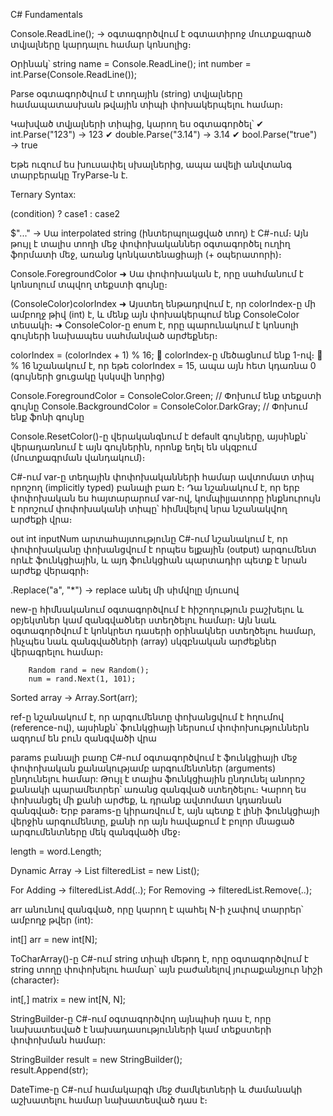 C# Fundamentals

Console.ReadLine(); -> օգտագործվում է օգտատիրոջ մուտքագրած տվյալները կարդալու համար կոնսոլից։

Օրինակ՝
	string name = Console.ReadLine();
	int number = int.Parse(Console.ReadLine());

Parse օգտագործվում է տողային (string) տվյալները համապատասխան թվային տիպի փոխակերպելու համար։

Կախված տվյալների տիպից, կարող ես օգտագործել՝
✔ int.Parse("123") → 123
✔ double.Parse("3.14") → 3.14
✔ bool.Parse("true") → true

Եթե ուզում ես խուսափել սխալներից, ապա ավելի անվտանգ տարբերակը TryParse-ն է․

Ternary Syntax:

(condition) ? case1 : case2

$"..." -> Սա interpolated string (ինտերպոլացված տող) է C#-ում։ Այն թույլ է տալիս տողի մեջ փոփոխականներ օգտագործել ուղիղ ֆորմատի մեջ, առանց կոնկատենացիայի (+ օպերատորի)։


Console.ForegroundColor
➜ Սա փոփոխական է, որը սահմանում է կոնսոլում տպվող տեքստի գույնը։

(ConsoleColor)colorIndex
➜ Այստեղ ենթադրվում է, որ colorIndex-ը մի ամբողջ թիվ (int) է, և մենք այն փոխակերպում ենք ConsoleColor տեսակի։
➜ ConsoleColor-ը enum է, որը պարունակում է կոնսոլի գույների նախապես սահմանված արժեքներ։

colorIndex = (colorIndex + 1) % 16;
🔹 colorIndex-ը մեծացնում ենք 1-ով։
🔹 % 16 նշանակում է, որ եթե colorIndex = 15, ապա այն հետ կդառնա 0 (գույների ցուցակը կսկսվի նորից)

Console.ForegroundColor = ConsoleColor.Green;  // Փոխում ենք տեքստի գույնը
Console.BackgroundColor = ConsoleColor.DarkGray;  // Փոխում ենք ֆոնի գույնը

Console.ResetColor()-ը վերականգնում է default գույները, այսինքն՝ վերադառնում է այն գույներին, որոնք եղել են սկզբում (մուտքագրման վանդակում)։

C#-ում var-ը տեղային փոփոխականների համար ավտոմատ տիպ որոշող (implicitly typed) բանալի բառ է։ Դա նշանակում է, որ երբ փոփոխական ես հայտարարում var-ով, կոմպիլյատորը ինքնուրույն է որոշում փոփոխականի տիպը՝ հիմնվելով նրա նշանակվող արժեքի վրա։

out int inputNum արտահայտությունը C#-ում նշանակում է, որ փոփոխականը փոխանցվում է որպես ելքային (output) արգումենտ որևէ ֆունկցիային, և այդ ֆունկցիան պարտադիր պետք է նրան արժեք վերագրի։

.Replace("a", "*") -> replace անել մի սիմվոլը մյուսով

new-ը հիմնականում օգտագործվում է հիշողություն բաշխելու և օբյեկտներ կամ զանգվածներ ստեղծելու համար։
Այն նաև օգտագործվում է կոնկրետ դասերի օրինակներ ստեղծելու համար, ինչպես նաև զանգվածների (array) սկզբնական արժեքներ վերագրելու համար։

        Random rand = new Random();
        num = rand.Next(1, 101);

Sorted array ->   Array.Sort(arr);

ref-ը նշանակում է, որ արգումենտը փոխանցվում է հղումով (reference-ով), այսինքն՝ ֆունկցիայի ներսում փոփոխություններն ազդում են բուն զանգվածի վրա

params բանալի բառը C#-ում օգտագործվում է ֆունկցիայի մեջ փոփոխական քանակությամբ արգումենտներ (arguments) ընդունելու համար: Թույլ է տալիս ֆունկցիային ընդունել անորոշ քանակի պարամետրեր՝ առանց զանգված ստեղծելու։ Կարող ես փոխանցել մի քանի արժեք, և դրանք ավտոմատ կդառնան զանգված։ Երբ params-ը կիրառվում է, այն պետք է լինի ֆունկցիայի վերջին արգումենտը, քանի որ այն հավաքում է բոլոր մնացած արգումենտները մեկ զանգվածի մեջ։

 length = word.Length;

Dynamic Array -> List<int> filteredList = new List<int>();

For Adding -> filteredList.Add(..);
For Removing -> filteredList.Remove(..);


arr անունով զանգված, որը կարող է պահել N-ի չափով տարրեր՝ ամբողջ թվեր (int):

  int[] arr = new int[N];

ToCharArray()-ը C#-ում string տիպի մեթոդ է, որը օգտագործվում է string տողը փոփոխելու համար՝ այն բաժանելով յուրաքանչյուր նիշի (character)։ 


int[,] matrix = new int[N, N]; 


StringBuilder-ը C#-ում օգտագործվող այնպիսի դաս է, որը նախատեսված է նախադասությունների կամ տեքստերի փոփոխման համար:

StringBuilder result = new StringBuilder();  
result.Append(str);


DateTime-ը C#-ում համակարգի մեջ ժամկետների և ժամանակի աշխատելու համար նախատեսված դաս է։ 
